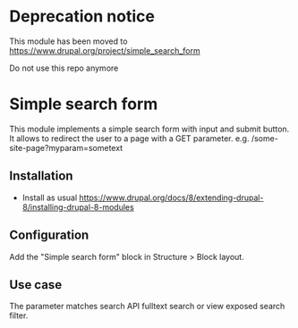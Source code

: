 # Deprecation notice

This module has been moved to https://www.drupal.org/project/simple_search_form

Do not use this repo anymore

# Simple search form

This module implements a simple search form with input and submit button.
It allows to redirect the user to a page with a GET parameter.
e.g. /some-site-page?myparam=sometext

## Installation

- Install as usual
https://www.drupal.org/docs/8/extending-drupal-8/installing-drupal-8-modules

## Configuration

Add the "Simple search form" block in Structure > Block layout.

## Use case

The parameter matches search API fulltext search or view exposed search filter.
